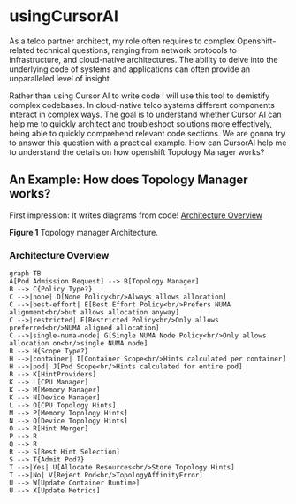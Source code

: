 # usingCursorAI
As a telco partner architect, my role often requires to complex Openshift-related technical questions, ranging from network protocols to infrastructure, and cloud-native architectures. The ability to delve into the underlying code of systems and applications can often provide an unparalleled level of insight.

Rather than using Cursor AI to write code I will use this tool to demistify complex codebases. In cloud-native telco systems different components interact in complex ways. The goal is to understand whether Cursor AI can help me to quickly architect and troubleshoot solutions more effectively, being able to quickly comprehend relevant code sections. We are gonna try to answer this question with a practical example. How can CursorAI help me to understand the details on how openshift Topology Manager works?

## An Example: How does Topology Manager works? 

First impression: It writes diagrams from code!
[Architecture Overview](imgs/00_arch.png)

<figcaption class="figure-caption text-center">

**Figure 1** Topology manager Architecture.

</figcaption>

### Architecture Overview
```mermaid
graph TB
A[Pod Admission Request] --> B[Topology Manager]
B --> C{Policy Type?}
C -->|none| D[None Policy<br/>Always allows allocation]
C -->|best-effort| E[Best Effort Policy<br/>Prefers NUMA alignment<br/>but allows allocation anyway]
C -->|restricted| F[Restricted Policy<br/>Only allows preferred<br/>NUMA aligned allocation]
C -->|single-numa-node| G[Single NUMA Node Policy<br/>Only allows allocation on<br/>single NUMA node]
B --> H{Scope Type?}
H -->|container| I[Container Scope<br/>Hints calculated per container]
H -->|pod| J[Pod Scope<br/>Hints calculated for entire pod]
B --> K[HintProviders]
K --> L[CPU Manager]
K --> M[Memory Manager]
K --> N[Device Manager]
L --> O[CPU Topology Hints]
M --> P[Memory Topology Hints]
N --> Q[Device Topology Hints]
O --> R[Hint Merger]
P --> R
Q --> R
R --> S[Best Hint Selection]
S --> T{Admit Pod?}
T -->|Yes| U[Allocate Resources<br/>Store Topology Hints]
T -->|No| V[Reject Pod<br/>TopologyAffinityError]
U --> W[Update Container Runtime]
U --> X[Update Metrics]
```
